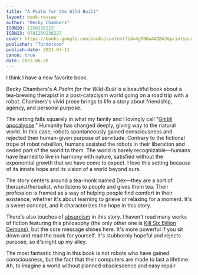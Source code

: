 ```yaml
---
title: "A Psalm for the Wild-Built"
layout: book-review
author: "Becky Chambers"
ISBN10: 1250236223
ISBN13: 9781250236227
cover: https://books.google.com/books/content?id=XgT6DwAAQBAJ&printsec=frontcover&img=1&zoom=1&edge=curl&source=gbs_api
publisher: "Tordotcom"
publish-date: 2021-07-13
canon: true
date: 2023-06-20
---
```

I think I have a new favorite book.

Becky Chambers's *A Psalm for the Wild-Built* is a beautiful book about a tea-brewing therapist in a post-cataclysm world going on a road trip with a robot.
Chambers's vivid prose brings to life a story about friendship, agency, and personal purpose.

The setting falls squarely in what my family and I lovingly call "[Ghibli apocalypse](https://www.ghibli.jp/gallery/nausicaa002.jpg)." Humanity has changed deeply, giving way to the natural world.
In this case, robots spontaneously gained consciousness and rejected their human-given purpose of servitude.
Contrary to the fictional trope of robot rebellion, humans assisted the robots in their liberation and ceded part of the world to them.
The world is barely recognizable—humans have learned to live in harmony with nature, satisfied without the exponential growth that we have come to expect.
I love this setting because of its innate hope and its vision of a world beyond ours.

The story centers around a tea-monk named Dex—they are a sort of therapist/herbalist, who listens to people and gives them tea.
Their profession is framed as a way of helping people find comfort in their existence, whether it's about learning to grieve or relaxing for a moment.
It's a sweet concept, and it characterizes the hope in this story.

There's also touches of [absurdism](https://en.wikipedia.org/wiki/Absurdism) in this story.
I haven't read many works of fiction featuring this philosophy (the only other one is [Kill Six Billion Demons](https://killsixbilliondemons.com/comic/kill-six-billion-demons-chapter-1/)), but the core message shines here.
It's more powerful if you sit down and read the book for yourself.
It's stubbornly hopeful and rejects purpose, so it's right up my alley.

The most fantastic thing in this book is not robots who have gained consciousness, but the fact that their computers are made to last a lifetime.
Ah, to imagine a world without planned obsolescence and easy repair.
